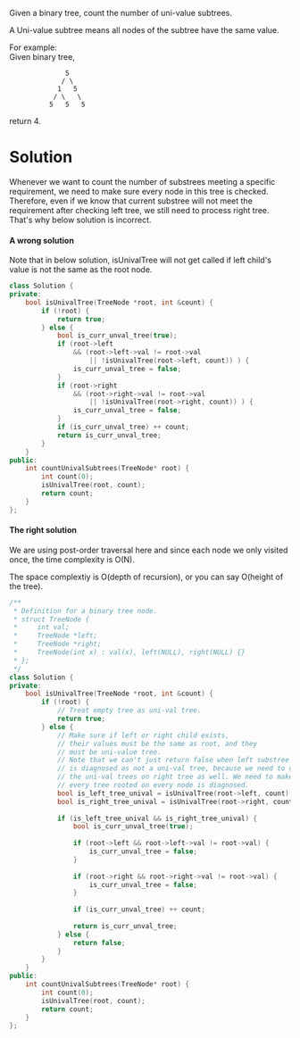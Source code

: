 Given a binary tree, count the number of uni-value subtrees.

A Uni-value subtree means all nodes of the subtree have the same value.  

For example:  
Given binary tree,  

```
              5
             / \
            1   5
           / \   \
          5   5   5
```

return 4.

# Solution

Whenever we want to count the number of substrees meeting a specific requirement, we need to make sure every node in this tree is checked. Therefore, even if we know that current substree will not meet the requirement after checking left tree, we still need to process right tree. That's why below solution is incorrect.

#### A wrong solution

Note that in below solution, isUnivalTree will not get called if left child's value is not the same as the root node.

```cpp
class Solution {
private:
    bool isUnivalTree(TreeNode *root, int &count) {
        if (!root) {
            return true;
        } else {
            bool is_curr_unval_tree(true);
            if (root->left 
                && (root->left->val != root->val 
                    || !isUnivalTree(root->left, count)) ) {
                is_curr_unval_tree = false;
            }
            if (root->right 
                && (root->right->val != root->val 
                    || !isUnivalTree(root->right, count)) ) {
                is_curr_unval_tree = false;
            }
            if (is_curr_unval_tree) ++ count;
            return is_curr_unval_tree;
        }
    }
public:
    int countUnivalSubtrees(TreeNode* root) {
        int count(0);
        isUnivalTree(root, count);
        return count;
    }
};
```

#### The right solution


We are using post-order traversal here and since each node we only visited once, the time complexity is O(N).

The space complextiy is O(depth of recursion), or you can say O(height of the tree).



```cpp
/**
 * Definition for a binary tree node.
 * struct TreeNode {
 *     int val;
 *     TreeNode *left;
 *     TreeNode *right;
 *     TreeNode(int x) : val(x), left(NULL), right(NULL) {}
 * };
 */
class Solution {
private:
    bool isUnivalTree(TreeNode *root, int &count) {
        if (!root) {
            // Treat empty tree as uni-val tree.
            return true;
        } else {
            // Make sure if left or right child exists,
            // their values must be the same as root, and they 
            // must be uni-value tree.
            // Note that we can't just return false when left substree
            // is diagnosed as not a uni-val tree, because we need to count
            // the uni-val trees on right tree as well. We need to make sure
            // every tree rooted on every node is diagnosed.
            bool is_left_tree_unival = isUnivalTree(root->left, count);
            bool is_right_tree_unival = isUnivalTree(root->right, count);
            
            if (is_left_tree_unival && is_right_tree_unival) {
                bool is_curr_unval_tree(true);
                
                if (root->left && root->left->val != root->val) {
                    is_curr_unval_tree = false;
                }
                
                if (root->right && root->right->val != root->val) {
                    is_curr_unval_tree = false;
                }
                
                if (is_curr_unval_tree) ++ count;
                
                return is_curr_unval_tree;
            } else {
                return false;
            }
        }
    }
public:
    int countUnivalSubtrees(TreeNode* root) {
        int count(0);
        isUnivalTree(root, count);
        return count;
    }
};
```
